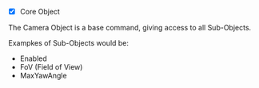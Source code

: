 - [x] Core Object

The Camera Object is a base command, giving access to all Sub-Objects.

Exampkes of Sub-Objects would be:
- Enabled
- FoV (Field of View)
- MaxYawAngle
